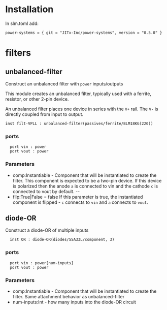 # Installation

In slm.toml add:
```
power-systems = { git = "JITx-Inc/power-systems", version = "0.5.0" }
```

# filters
## unbalanced-filter
Construct an unbalanced filter with `power` inputs/outputs

This module creates an unbalanced filter, typically used with a ferrite, resistor, or other 2-pin device.

An unbalanced filter places one device in series with the `V+` rail. The `V-` is directly coupled from input to output.
```
inst filt-VPLL : unbalanced-filter(passives/ferrite/BLM18KG(220))
```
### ports
```
  port vin : power
  port vout : power
```
### Parameters
- comp:Instantiable - Component that will be instantiated to create the filter. This component is expected to be a two-pin device. If this device is polarized then the anode `a` is connected to vin and the cathode `c` is connected to vout
by default.
--
- flip:True|False = false  If this parameter is true, the instantiated component is flipped - `c` connects to `vin` and `a` connects to `vout`.

## diode-OR
Construct a diode-OR of multiple inputs
```
  inst OR : diode-OR(diodes/SSA33L/component, 3)
```
### ports
```
  port vin : power[num-inputs]
  port vout : power
```
### Parameters
- comp:Instantiable - Component that will be instantiated to create the filter. Same attachment behavior as unbalanced-filter
- num-inputs:Int - how many inputs into the diode-OR circuit

